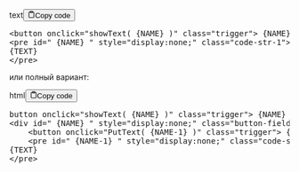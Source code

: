 <div class="code-element"><div class="lang-line"><text>text</text><button class="copy-button" id="code799b" onclick="copyCode(code799, code799b)"><svg stroke="currentColor" fill="none" stroke-width="2" viewBox="0 0 24 24" stroke-linecap="round" stroke-linejoin="round" class="h-4 w-4" height="1em" width="1em" xmlns="http://www.w3.org/2000/svg"><path d="M16 4h2a2 2 0 0 1 2 2v14a2 2 0 0 1-2 2H6a2 2 0 0 1-2-2V6a2 2 0 0 1 2-2h2"></path><rect x="8" y="2" width="8" height="4" rx="1" ry="1"></rect></svg><text>Copy code</text></button></div><div class="code" id="code799"><div class="highlight"><pre><span></span>&lt;button onclick=&quot;showText( {NAME} )&quot; class=&quot;trigger&quot;&gt; {NAME} &lt;/button&gt;
&lt;pre id=&quot; {NAME} &quot; style=&quot;display:none;&quot; class=&quot;code-str-1&quot;&gt;
{TEXT}
&lt;/pre&gt;
</pre></div></div></div>

<p>или полный вариант:</p>
<div class="code-element"><div class="lang-line"><text>html</text><button class="copy-button" id="code800b" onclick="copyCode(code800, code800b)"><svg stroke="currentColor" fill="none" stroke-width="2" viewBox="0 0 24 24" stroke-linecap="round" stroke-linejoin="round" class="h-4 w-4" height="1em" width="1em" xmlns="http://www.w3.org/2000/svg"><path d="M16 4h2a2 2 0 0 1 2 2v14a2 2 0 0 1-2 2H6a2 2 0 0 1-2-2V6a2 2 0 0 1 2-2h2"></path><rect x="8" y="2" width="8" height="4" rx="1" ry="1"></rect></svg><text>Copy code</text></button></div><div class="code" id="code800"><div class="highlight"><pre><span></span>button onclick=&quot;showText( {NAME} )&quot; class=&quot;trigger&quot;&gt; {NAME} <span class="p">&lt;/</span><span class="nt">button</span><span class="p">&gt;</span>
<span class="p">&lt;</span><span class="nt">div</span> <span class="na">id</span><span class="o">=</span><span class="s">&quot; {NAME} &quot;</span> <span class="na">style</span><span class="o">=</span><span class="s">&quot;display:none;&quot;</span> <span class="na">class</span><span class="o">=</span><span class="s">&quot;button-field&quot;</span><span class="p">&gt;</span>
    <span class="p">&lt;</span><span class="nt">button</span> <span class="na">onclick</span><span class="o">=</span><span class="s">&quot;PutText( {NAME-1} )&quot;</span> <span class="na">class</span><span class="o">=</span><span class="s">&quot;trigger&quot;</span><span class="p">&gt;</span> {NAME-1} <span class="p">&lt;/</span><span class="nt">button</span><span class="p">&gt;</span>
    <span class="p">&lt;</span><span class="nt">pre</span> <span class="na">id</span><span class="o">=</span><span class="s">&quot; {NAME-1} &quot;</span> <span class="na">style</span><span class="o">=</span><span class="s">&quot;display:none;&quot;</span> <span class="na">class</span><span class="o">=</span><span class="s">&quot;code-str-1&quot;</span><span class="p">&gt;</span>
{TEXT}
<span class="p">&lt;/</span><span class="nt">pre</span><span class="p">&gt;</span>
</pre></div></div></div>